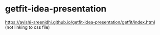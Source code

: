 # getfit-idea-presentation
https://avishi-sreenidhi.github.io/getfit-idea-presentation/getfit/index.html (not linking to css file)
